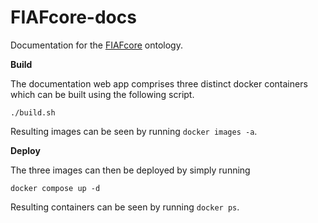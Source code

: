 # FIAFcore-docs
Documentation for the [FIAFcore](https://github.com/FIAF/FIAFcore) ontology.

**Build**

The documentation web app comprises three distinct docker containers which can be built using the following script.

```
./build.sh
```

Resulting images can be seen by running `docker images -a`.

**Deploy**

The three images can then be deployed by simply running

```
docker compose up -d
```

Resulting containers can be seen by running `docker ps`.
